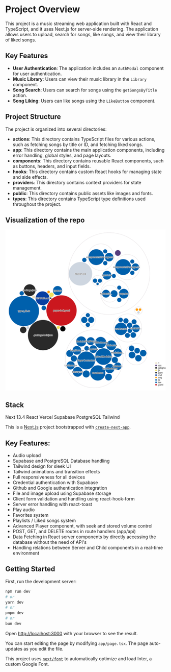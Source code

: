 # Project Overview

This project is a music streaming web application built with React and TypeScript, and it uses Next.js for server-side rendering. The application allows users to upload, search for songs, like songs, and view their library of liked songs.

## Key Features

- **User Authentication**: The application includes an `AuthModal` component for user authentication.
- **Music Library**: Users can view their music library in the `Library` component.
- **Song Search**: Users can search for songs using the `getSongsByTitle` action.
- **Song Liking**: Users can like songs using the `LikeButton` component.

## Project Structure

The project is organized into several directories:

- **actions**: This directory contains TypeScript files for various actions, such as fetching songs by title or ID, and fetching liked songs.
- **app**: This directory contains the main application components, including error handling, global styles, and page layouts.
- **components**: This directory contains reusable React components, such as buttons, headers, and input fields.
- **hooks**: This directory contains custom React hooks for managing state and side effects.
- **providers**: This directory contains context providers for state management.
- **public**: This directory contains public assets like images and fonts.
- **types**: This directory contains TypeScript type definitions used throughout the project.

## Visualization of the repo

![Visualization of this repo](https://raw.githubusercontent.com/raidel-a/soniDough/refs/heads/repo-visualizer/diagram.svg)

## Stack

Next 13.4
React
Vercel
Supabase
PostgreSQL
Tailwind
<!-- Stripe -->

This is a [Next.js](https://nextjs.org/) project bootstrapped with [`create-next-app`](https://github.com/vercel/next.js/tree/canary/packages/create-next-app).

## Key Features:

- Audio upload
- Supabase and PostgreSQL Database handling
- Tailwind design for sleek UI
- Tailwind animations and transition effects
- Full responsiveness for all devices
- Credential authentication with Supabase
- Github and Google authentication integration
- File and image upload using Supabase storage
- Client form validation and handling using react-hook-form
- Server error handling with react-toast
- Play audio
- Favorites system
- Playlists / Liked songs system
- Advanced Player component, with seek and stored volume control
- POST, GET, and DELETE routes in route handlers (app/api)
- Data Fetching in React server components by directly accessing the database without the need of API's
- Handling relations between Server and Child components in a real-time environment
<!-- - Cancelling Stripe subscriptions -->
<!-- - Stripe integration -->
<!-- - Stripe recurring payment integration -->


## Getting Started

First, run the development server:

```bash
npm run dev
# or
yarn dev
# or
pnpm dev
# or
bun dev
```

Open [http://localhost:3000](http://localhost:3000) with your browser to see the result.

You can start editing the page by modifying `app/page.tsx`. The page auto-updates as you edit the file.

This project uses [`next/font`](https://nextjs.org/docs/basic-features/font-optimization) to automatically optimize and load Inter, a custom Google Font.
